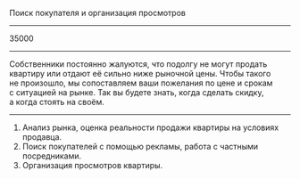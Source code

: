 Поиск покупателя и&nbsp;организация просмотров

---

35000

---

Собственники постоянно жалуются, что&nbsp;подолгу не&nbsp;могут продать квартиру или&nbsp;отдают&nbsp;её сильно ниже рыночной цены. Чтобы такого не&nbsp;произошло, мы&nbsp;сопоставляем ваши пожелания по&nbsp;цене и&nbsp;срокам с&nbsp;ситуацией на&nbsp;рынке. Так&nbsp;вы&nbsp;будете знать, когда сделать скидку, а&nbsp;когда стоять на&nbsp;своём.

----

1. Анализ рынка, оценка реальности продажи квартиры на&nbsp;условиях продавца.
2. Поиск покупателей с&nbsp;помощью рекламы, работа с&nbsp;частными посредниками.
3. Организация просмотров квартиры.